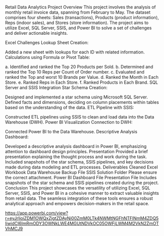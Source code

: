 
Retail Data Analytics Project
Overview
This project involves the analysis of monthly retail invoice data, spanning from February to May. The dataset comprises four sheets: Sales (transactions), Products (product information), Reps (indoor sales), and Stores (store information). The project aims to utilize Excel, SQL Server, SSIS, and Power BI to solve a set of challenges and deliver actionable insights.

Excel Challenges
Lookup Sheet Creation:

Added a new sheet with lookups for each ID with related information.
Calculations using Formula or Pivot Table:

a. Identified and ranked the Top 20 Products per Sold.
b. Determined and ranked the Top 10 Reps per Count of Order number.
c. Evaluated and ranked the Top and worst 10 Brands per Value.
d. Ranked the Month in Each Store.
e. Ranked Reps in Each Store.
f. Ranked Products in Each Brand.
SQL Server and SSIS Integration
Star Schema Creation:

Designed and implemented a star schema using Microsoft SQL Server.
Defined facts and dimensions, deciding on column placements within tables based on the understanding of the data.
ETL Pipeline with SSIS:

Constructed ETL pipelines using SSIS to clean and load data into the Data Warehouse (DWH).
Power BI Visualization
Connection to DWH:

Connected Power BI to the Data Warehouse.
Descriptive Analysis Dashboard:

Developed a descriptive analysis dashboard in Power BI, emphasizing attention to dashboard design principles.
Presentation
Provided a brief presentation explaining the thought process and work during the task.
Included snapshots of the star schema, SSIS pipelines, and key decisions made during data modeling and ETL processes.
Deliverables
Cleaned Excel Workbook
Data Warehouse Backup File
SSIS Solution Folder
Please ensure the correct attachment.
Power BI Dashboard File
Presentation File
Includes snapshots of the star schema and SSIS pipelines created during the project.
Conclusion
This project showcases the versatility of utilizing Excel, SQL Server, SSIS, and Power BI in a cohesive manner to extract valuable insights from retail data. The seamless integration of these tools ensures a robust analytical approach and empowers decision-makers in the retail space.

https://app.powerbi.com/view?r=eyJrIjoiZDM1OWQxZjgtZDAyNi00ZmM0LTk4NWMtNGFhNTFlNmM4ZDQ5IiwidCI6ImRmODY3OWNkLWE4MGUtNDVkOC05OWFjLWM4M2VkN2ZmOTVhMCJ9

